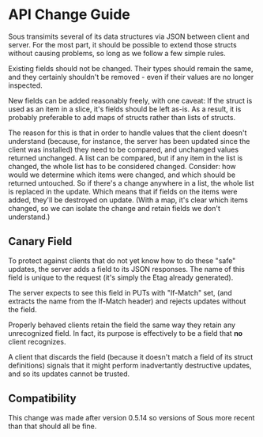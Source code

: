 # API Change Guide

Sous transimits several of its data structures
via JSON
between client and server.
For the most part,
it should be possible to extend those structs
without causing problems,
so long as we follow a few simple rules.

Existing fields should not be changed.
Their types should remain the same,
and they certainly shouldn't be removed -
even if their values are no longer inspected.

New fields can be added reasonably freely,
with one caveat:
If the struct is used
as an item in a slice,
it's fields should be left as-is.
As a result,
it is probably preferable to add
maps of structs
rather than
lists of structs.

The reason for this
is that in order to
handle values that the client doesn't understand
(because, for instance,
the server has been updated since the client was installed)
they need to be compared,
and unchanged values returned unchanged.
A list can be compared,
but if any item in the list is changed,
the whole list has to be considered changed.
Consider: how would we determine which items were changed,
and which should be returned untouched.
So if there's a change anywhere in a list,
the whole list is replaced in the update.
Which means that if fields on the items were added,
they'll be destroyed on update.
(With a map, it's clear which items changed,
so we can isolate the change and retain fields we don't understand.)

## Canary Field

To protect against clients that do not yet know how to do these "safe" updates,
the server adds a field to its JSON responses.
The name of this field is unique to the request
(it's simply the Etag already generated).

The server expects to see this field
in PUTs with "If-Match" set,
(and extracts the name from the If-Match header)
and rejects updates without the field.

Properly behaved clients retain the field
the same way they retain any unrecognized field.
In fact, its purpose is effectively to be a field
that **no** client recognizes.

A client that discards the field
(because it doesn't match a field of its struct definitions)
signals that it might perform
inadvertantly destructive updates,
and so its updates cannot be trusted.

## Compatibility

This change was made after
version 0.5.14
so versions of Sous more recent than that should all be fine.
